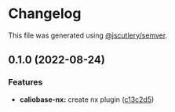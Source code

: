 # Changelog

This file was generated using [@jscutlery/semver](https://github.com/jscutlery/semver).

## 0.1.0 (2022-08-24)


### Features

* **caliobase-nx:** create nx plugin ([c13c2d5](https://github.com/justicointeractive/caliobase/commit/c13c2d5a1da97234dd81fbf74643f62da8d8fc48))
